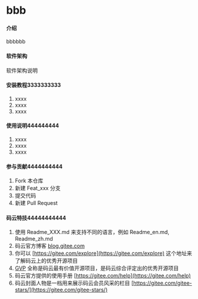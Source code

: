 # bbb

#### 介绍
bbbbbb

#### 软件架构
软件架构说明


#### 安装教程3333333333

1. xxxx
2. xxxx
3. xxxx

#### 使用说明444444444

1. xxxx
2. xxxx
3. xxxx

#### 参与贡献4444444444

1. Fork 本仓库
2. 新建 Feat_xxx 分支
3. 提交代码
4. 新建 Pull Request


#### 码云特技44444444444

1. 使用 Readme\_XXX.md 来支持不同的语言，例如 Readme\_en.md, Readme\_zh.md
2. 码云官方博客 [blog.gitee.com](https://blog.gitee.com)
3. 你可以 [https://gitee.com/explore](https://gitee.com/explore) 这个地址来了解码云上的优秀开源项目
4. [GVP](https://gitee.com/gvp) 全称是码云最有价值开源项目，是码云综合评定出的优秀开源项目
5. 码云官方提供的使用手册 [https://gitee.com/help](https://gitee.com/help)
6. 码云封面人物是一档用来展示码云会员风采的栏目 [https://gitee.com/gitee-stars/](https://gitee.com/gitee-stars/)
